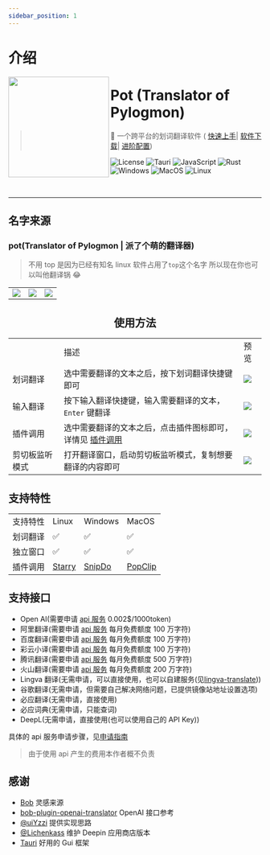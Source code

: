 ```yaml
---
sidebar_position: 1
---
```


# 介绍

<img width="200px" src="https://cdn.staticaly.com/gh/pot-app/pot-desktop/master/public/icon.png" align="left"/>

# Pot (Translator of Pylogmon)

> 🌈 一个跨平台的划词翻译软件 (
> [快速上手](/docs/tutorial/intro)|
> [软件下载](/download)|
> [进阶配置](/docs/category/软件配置))

![License](https://img.shields.io/github/license/pot-app/pot-desktop.svg)
![Tauri](https://img.shields.io/badge/Tauri-1.3.0-blue?logo=tauri)
![JavaScript](https://img.shields.io/badge/-JavaScript-yellow?logo=javascript&logoColor=white)
![Rust](https://img.shields.io/badge/-Rust-orange?logo=rust&logoColor=white)
![Windows](https://img.shields.io/badge/-Windows-blue?logo=windows&logoColor=white)
![MacOS](https://img.shields.io/badge/-macOS-black?&logo=apple&logoColor=white)
![Linux](https://img.shields.io/badge/-Linux-yellow?logo=linux&logoColor=white)

<br/>
<hr/>

## 名字来源

### pot(Translator of Pylogmon | 派了个萌的翻译器)

> 不用 top 是因为已经有知名 linux 软件占用了`top`这个名字
> 所以现在你也可以叫他翻译锅 😂

<div align="center">
<table>
<tr>
    <td> <img src="https://cdn.staticaly.com/gh/pot-app/pot-desktop/master/asset/1.png"/></td>
    <td> <img src="https://cdn.staticaly.com/gh/pot-app/pot-desktop/master/asset/2.png"/></td>
    <td> <img src="https://cdn.staticaly.com/gh/pot-app/pot-desktop/master/asset/3.png"/></td>
</tr>
</table>

## 使用方法

<table>
<tr>
    <td></td>
    <td>描述</td>
    <td>预览</td>
</tr>
<tr>
    <td>划词翻译</td>
    <td>选中需要翻译的文本之后，按下划词翻译快捷键即可</td>
    <td> <img src="https://cdn.staticaly.com/gh/pot-app/pot-desktop/master/asset/example1.gif"/></td>
</tr>
<tr>
    <td>输入翻译</td>
    <td>按下输入翻译快捷键，输入需要翻译的文本，<code>Enter</code> 键翻译</td>
    <td><img src="https://cdn.staticaly.com/gh/pot-app/pot-desktop/master/asset/example2.gif"/></td>
</tr>
<tr>
    <td>插件调用</td>
    <td>选中需要翻译的文本之后，点击插件图标即可，详情见 <a href="/docs/tutorial/config/plugin_config">插件调用</a></td>
    <td><img src="https://cdn.staticaly.com/gh/pot-app/pot-desktop/master/asset/example3.gif"/></td>
</tr>
<tr>
    <td>剪切板监听模式</td>
    <td>打开翻译窗口，启动剪切板监听模式，复制想要翻译的内容即可</td>
    <td><img src="https://cdn.staticaly.com/gh/pot-app/pot-desktop/master/asset/example4.gif"/></td>
</tr>
</table>

</div>

## 支持特性

<table>
<tr>
    <td>支持特性</td>
    <td>Linux</td>
    <td>Windows</td>
    <td>MacOS</td>
</tr>
<tr>
    <td>划词翻译</td>
    <td>✅</td>
    <td>✅</td>
    <td>✅</td>
</tr>
<tr>
    <td>独立窗口</td>
    <td>✅</td>
    <td>✅</td>
    <td>✅</td>
</tr>
<tr>
    <td>插件调用</td>
    <td> <a href="/docs/tutorial/config/plugin_config#starrylinux">Starry</a></td>
    <td> <a href="/docs/tutorial/config/plugin_config#snipdowindows">SnipDo</a></td>
    <td> <a href="/docs/tutorial/config/plugin_config#popclipmacos">PopClip</a></td>
</tr>
</table>

## 支持接口

- Open AI(需要申请 [api 服务](/docs/category/api服务申请) 0.002$/1000token)
- 阿里翻译(需要申请 [api 服务](/docs/category/api服务申请) 每月免费额度 100 万字符)
- 百度翻译(需要申请 [api 服务](/docs/category/api服务申请) 每月免费额度 100 万字符)
- 彩云小译(需要申请 [api 服务](/docs/category/api服务申请) 每月免费额度 100 万字符)
- 腾讯翻译(需要申请 [api 服务](/docs/category/api服务申请) 每月免费额度 500 万字符)
- 火山翻译(需要申请 [api 服务](/docs/category/api服务申请) 每月免费额度 200 万字符)
- Lingva 翻译(无需申请，可以直接使用，也可以自建服务(见[lingva-translate](https://github.com/TheDavidDelta/lingva-translate)))
- 谷歌翻译(无需申请，但需要自己解决网络问题，已提供镜像站地址设置选项)
- 必应翻译(无需申请，直接使用)
- 必应词典(无需申请，只能查词)
- DeepL(无需申请，直接使用(也可以使用自己的 API Key))

具体的 api 服务申请步骤，见[申请指南](/docs/category/api服务申请)

> 由于使用 api 产生的费用本作者概不负责

## 感谢

- [Bob](https://github.com/ripperhe/Bob) 灵感来源
- [bob-plugin-openai-translator](https://github.com/yetone/bob-plugin-openai-translator) OpenAI 接口参考
- [@uiYzzi](https://github.com/uiYzzi) 提供实现思路
- [@Lichenkass](https://github.com/Lichenkass) 维护 Deepin 应用商店版本
- [Tauri](https://github.com/tauri-apps/tauri) 好用的 Gui 框架
